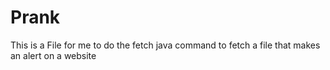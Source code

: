 # Prank
This is a File for me to do the fetch java command to fetch a file that makes an alert on a website
